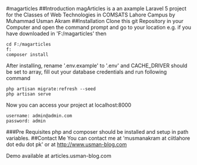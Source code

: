 #magarticles
##Introduction
magArticles is a an axample Laravel 5 project for the Classes of Web Technologies in COMSATS Lahore Campus by Muhammad Usman Akram
##Installation
Clone this git Repository in your Computer and open the command prompt and go to your location e.g. if you have downloaded in 'F:/magarticles' then 

    cd F:/magarticles 
    f:
    composer install
After installing, rename '.env.example' to '.env' and CACHE_DRIVER should be set to array, fill out your database credentials and run following command

    php artisan migrate:refresh --seed 
    php artisan serve
Now you can access your project at localhost:8000 

    username: admin@admin.com
    password: admin

###Pre Requisites
php and composer should be installed and setup in path variables.
##Contact Me
 You can contact me at 'musmanakram at ciitlahore dot edu dot pk' or at http://www.usman-blog.com 
 
 Demo available at articles.usman-blog.com 
 
 
 
